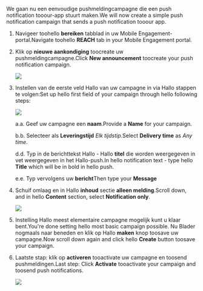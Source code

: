 <span data-ttu-id="b050f-101">We gaan nu een eenvoudige pushmeldingcampagne die een push notification tooour-app stuurt maken.</span><span class="sxs-lookup"><span data-stu-id="b050f-101">We will now create a simple push notification campaign that sends a push notification tooour app.</span></span>

1. <span data-ttu-id="b050f-102">Navigeer toohello **bereiken** tabblad in uw Mobile Engagement-portal.</span><span class="sxs-lookup"><span data-stu-id="b050f-102">Navigate toohello **REACH** tab in your Mobile Engagement portal.</span></span>
2. <span data-ttu-id="b050f-103">Klik op **nieuwe aankondiging** toocreate uw pushmeldingcampagne.</span><span class="sxs-lookup"><span data-stu-id="b050f-103">Click **New announcement** toocreate your push notification campaign.</span></span>
   
    ![](./media/mobile-engagement-windows-push-campaign/new-announcement.png)
3. <span data-ttu-id="b050f-104">Instellen van de eerste veld Hallo van uw campagne in via Hallo stappen te volgen:</span><span class="sxs-lookup"><span data-stu-id="b050f-104">Set up hello first field of your campaign through hello following steps:</span></span>
   
    ![](./media/mobile-engagement-windows-push-campaign/campaign-first-params.png)
   
    <span data-ttu-id="b050f-105">a.</span><span class="sxs-lookup"><span data-stu-id="b050f-105">a.</span></span> <span data-ttu-id="b050f-106">Geef uw campagne een **naam**.</span><span class="sxs-lookup"><span data-stu-id="b050f-106">Provide a **Name** for your campaign.</span></span>
   
    <span data-ttu-id="b050f-107">b.</span><span class="sxs-lookup"><span data-stu-id="b050f-107">b.</span></span> <span data-ttu-id="b050f-108">Selecteer als **Leveringstijd** *Elk tijdstip*.</span><span class="sxs-lookup"><span data-stu-id="b050f-108">Select **Delivery time** as *Any time*.</span></span>
   
    <span data-ttu-id="b050f-109">d.</span><span class="sxs-lookup"><span data-stu-id="b050f-109">d.</span></span> <span data-ttu-id="b050f-110">Typ in de berichttekst Hallo - Hallo **titel** die worden weergegeven in vet weergegeven in het Hallo-push.</span><span class="sxs-lookup"><span data-stu-id="b050f-110">In hello notification text - type hello **Title** which will be in bold in hello push.</span></span>
   
    <span data-ttu-id="b050f-111">e.</span><span class="sxs-lookup"><span data-stu-id="b050f-111">e.</span></span> <span data-ttu-id="b050f-112">Typ vervolgens uw **bericht**</span><span class="sxs-lookup"><span data-stu-id="b050f-112">Then type your **Message**</span></span>
4. <span data-ttu-id="b050f-113">Schuif omlaag en in Hallo **inhoud** sectie **alleen melding**.</span><span class="sxs-lookup"><span data-stu-id="b050f-113">Scroll down, and in hello **Content** section, select **Notification only**.</span></span>
   
    ![](./media/mobile-engagement-windows-push-campaign/campaign-content.png)
5. <span data-ttu-id="b050f-114">Instelling Hallo meest elementaire campagne mogelijk kunt u klaar bent.</span><span class="sxs-lookup"><span data-stu-id="b050f-114">You're done setting hello most basic campaign possible.</span></span> <span data-ttu-id="b050f-115">Nu Blader nogmaals naar beneden en klik op Hallo **maken** knop toosave uw campagne.</span><span class="sxs-lookup"><span data-stu-id="b050f-115">Now scroll down again and click hello **Create** button toosave your campaign.</span></span>
6. <span data-ttu-id="b050f-116">Laatste stap: klik op **activeren** tooactivate uw campagne en toosend pushmeldingen.</span><span class="sxs-lookup"><span data-stu-id="b050f-116">Last step: Click **Activate** tooactivate your campaign and toosend push notifications.</span></span>
   
    ![](./media/mobile-engagement-windows-push-campaign/campaign-activate.png)

